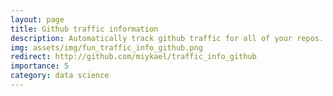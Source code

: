 ```yaml
---
layout: page
title: Github traffic information
description: Automatically track github traffic for all of your repos.
img: assets/img/fun_traffic_info_github.png
redirect: http://github.com/miykael/traffic_info_github
importance: 5
category: data science
---
```

